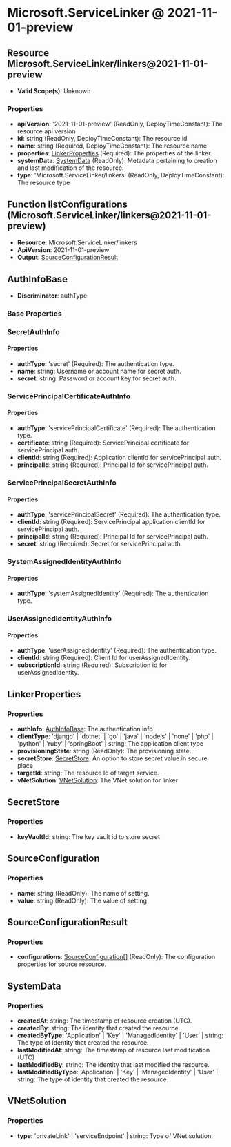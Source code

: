 # Microsoft.ServiceLinker @ 2021-11-01-preview

## Resource Microsoft.ServiceLinker/linkers@2021-11-01-preview
* **Valid Scope(s)**: Unknown
### Properties
* **apiVersion**: '2021-11-01-preview' (ReadOnly, DeployTimeConstant): The resource api version
* **id**: string (ReadOnly, DeployTimeConstant): The resource id
* **name**: string (Required, DeployTimeConstant): The resource name
* **properties**: [LinkerProperties](#linkerproperties) (Required): The properties of the linker.
* **systemData**: [SystemData](#systemdata) (ReadOnly): Metadata pertaining to creation and last modification of the resource.
* **type**: 'Microsoft.ServiceLinker/linkers' (ReadOnly, DeployTimeConstant): The resource type

## Function listConfigurations (Microsoft.ServiceLinker/linkers@2021-11-01-preview)
* **Resource**: Microsoft.ServiceLinker/linkers
* **ApiVersion**: 2021-11-01-preview
* **Output**: [SourceConfigurationResult](#sourceconfigurationresult)

## AuthInfoBase
* **Discriminator**: authType

### Base Properties
### SecretAuthInfo
#### Properties
* **authType**: 'secret' (Required): The authentication type.
* **name**: string: Username or account name for secret auth.
* **secret**: string: Password or account key for secret auth.

### ServicePrincipalCertificateAuthInfo
#### Properties
* **authType**: 'servicePrincipalCertificate' (Required): The authentication type.
* **certificate**: string (Required): ServicePrincipal certificate for servicePrincipal auth.
* **clientId**: string (Required): Application clientId for servicePrincipal auth.
* **principalId**: string (Required): Principal Id for servicePrincipal auth.

### ServicePrincipalSecretAuthInfo
#### Properties
* **authType**: 'servicePrincipalSecret' (Required): The authentication type.
* **clientId**: string (Required): ServicePrincipal application clientId for servicePrincipal auth.
* **principalId**: string (Required): Principal Id for servicePrincipal auth.
* **secret**: string (Required): Secret for servicePrincipal auth.

### SystemAssignedIdentityAuthInfo
#### Properties
* **authType**: 'systemAssignedIdentity' (Required): The authentication type.

### UserAssignedIdentityAuthInfo
#### Properties
* **authType**: 'userAssignedIdentity' (Required): The authentication type.
* **clientId**: string (Required): Client Id for userAssignedIdentity.
* **subscriptionId**: string (Required): Subscription id for userAssignedIdentity.


## LinkerProperties
### Properties
* **authInfo**: [AuthInfoBase](#authinfobase): The authentication info
* **clientType**: 'django' | 'dotnet' | 'go' | 'java' | 'nodejs' | 'none' | 'php' | 'python' | 'ruby' | 'springBoot' | string: The application client type
* **provisioningState**: string (ReadOnly): The provisioning state.
* **secretStore**: [SecretStore](#secretstore): An option to store secret value in secure place
* **targetId**: string: The resource Id of target service.
* **vNetSolution**: [VNetSolution](#vnetsolution): The VNet solution for linker

## SecretStore
### Properties
* **keyVaultId**: string: The key vault id to store secret

## SourceConfiguration
### Properties
* **name**: string (ReadOnly): The name of setting.
* **value**: string (ReadOnly): The value of setting

## SourceConfigurationResult
### Properties
* **configurations**: [SourceConfiguration](#sourceconfiguration)[] (ReadOnly): The configuration properties for source resource.

## SystemData
### Properties
* **createdAt**: string: The timestamp of resource creation (UTC).
* **createdBy**: string: The identity that created the resource.
* **createdByType**: 'Application' | 'Key' | 'ManagedIdentity' | 'User' | string: The type of identity that created the resource.
* **lastModifiedAt**: string: The timestamp of resource last modification (UTC)
* **lastModifiedBy**: string: The identity that last modified the resource.
* **lastModifiedByType**: 'Application' | 'Key' | 'ManagedIdentity' | 'User' | string: The type of identity that created the resource.

## VNetSolution
### Properties
* **type**: 'privateLink' | 'serviceEndpoint' | string: Type of VNet solution.

